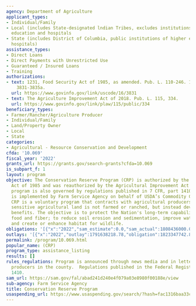 ```yaml
---
agency: Department of Agriculture
applicant_types:
- Individual/Family
- Local (includes State-designated lndian Tribes, excludes institutions of higher
  education and hospitals
- State (includes District of Columbia, public institutions of higher education and
  hospitals)
assistance_types:
- Direct Loans
- Direct Payments with Unrestricted Use
- Guaranteed / Insured Loans
- Training
authorizations:
- text: 1231, Food Security Act of 1985, as amended. Pub. L. 110-246. 16 U.S.C. &sect;
    3831-3835a.
  url: https://www.govinfo.gov/link/uscode/16/3831
- text: The Agriculture Improvement Act of 2018. Pub. L. 115, 334.
  url: https://www.govinfo.gov/link/plaw/115/public/334
beneficiary_types:
- Farmer/Rancher/Agriculture Producer
- Individual/Family
- Land/Property Owner
- Local
- State
categories:
- Agricultural - Resource Conservation and Development
cfda: '10.069'
fiscal_year: '2022'
grants_url: https://grants.gov/search-grants?cfda=10.069
is_subpart_f: 1
layout: program
objective: The Conservation Reserve Program (CRP) is authorized by the Food Security
  Act of 1985 and was reauthorized by the Agricultural Improvement Act of 2018. The
  program is also governed by regulations published in 7 CFR, part 1410. The program
  is implemented by Farm Service Agency on behalf of USDA’s Commodity Credit Corporation.
  CRP is a voluntary program that contracts with agricultural producers so that environmentally
  sensitive agricultural land is not farmed or ranched, but instead devoted to conservation
  benefits. The objective is to protect the Nation's long-term capability to produce
  food and fiber; to reduce soil erosion and sedimentation, improve water quality,
  and create or enhance habitat for wildlife.
obligations: '[{"x":"2022","sam_estimate":0.0,"sam_actual":1808436000.0,"usa_spending_actual":1811632572.91},{"x":"2023","sam_estimate":2173925000.0,"sam_actual":0.0,"usa_spending_actual":1777955819.92},{"x":"2024","sam_estimate":2254231000.0,"sam_actual":0.0,"usa_spending_actual":1827241555.57}]'
outlays: '[{"x":"2022","outlay":1791638218.78,"obligation":1823347742.89},{"x":"2023","outlay":1752798830.59,"obligation":1766767506.37},{"x":"2024","outlay":1767212634.84,"obligation":1825114992.14}]'
permalink: /program/10.069.html
popular_name: (CRP)
program_type: assistance_listing
results: []
rules_regulations: Program is announced through news media and in letters to agricultural
  producers in the county.  Regulations published in the Federal Register, 7 CFR Part
  1410.
sam_url: https://sam.gov/fal/abad241d240e4f079a03e8980f00188e/view
sub-agency: Farm Service Agency
title: Conservation Reserve Program
usaspending_url: https://www.usaspending.gov/search/?hash=fac1316baa33c485329916758c88d2b7
---
```

